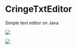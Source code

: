 # CringeTxtEditor
Simple text editor on Java

![](img/)

![](https://img.shields.io/tokei/lines/github/cppshizoidS/CringeTextEditor)
